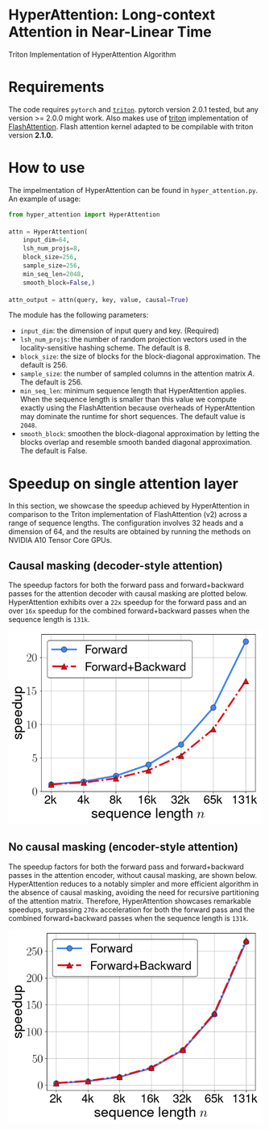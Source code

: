 # HyperAttention: Long-context Attention in Near-Linear Time

Triton Implementation of HyperAttention Algorithm

# Requirements

The code requires ``pytorch`` and [``triton``](https://github.com/openai/triton).
pytorch version 2.0.1 tested, but any version >= 2.0.0 might work.
Also makes use of [triton](https://github.com/openai/triton) implementation of [FlashAttention](https://github.com/Dao-AILab/flash-attention/tree/main). Flash attention kernel adapted to be compilable with triton version **2.1.0.**

# How to use

The impelmentation of HyperAttention can be found in ``hyper_attention.py``. An example of usage:

```python
from hyper_attention import HyperAttention

attn = HyperAttention(
    input_dim=64, 
    lsh_num_projs=8,
    block_size=256,
    sample_size=256,
    min_seq_len=2048,
    smooth_block=False,)

attn_output = attn(query, key, value, causal=True)
```

The module has the following parameters:
- ```input_dim```: the dimension of input query and key. (Required)
- ```lsh_num_projs```: the number of random projection vectors used in the locality-sensitive hashing scheme. The default is 8.
- ```block_size```: the size of blocks for the block-diagonal approximation. The default is 256.
- ```sample_size```: the number of sampled columns in the attention matrix $A$. The default is 256.
- ```min_seq_len```: minimum sequence length that HyperAttention applies. When the sequence length is smaller than this value we compute exactly using the FlashAttention because overheads of HyperAttention may dominate the runtime for short sequences. The default value is ```2048```.
- ```smooth_block```: smoothen the block-diagonal approximation by letting the blocks overlap and resemble smooth banded diagonal approximation. The default is False.

# Speedup on single attention layer

In this section, we showcase the speedup achieved by HyperAttention in comparison to the Triton implementation of FlashAttention (v2) across a range of sequence lengths. The configuration involves 32 heads and a dimension of 64, and the results are obtained by running the methods on NVIDIA A10 Tensor Core GPUs.

## Causal masking (decoder-style attention)

The speedup factors for both the forward pass and forward+backward passes for the attention decoder with causal masking are plotted below. HyperAttention exhibits over a ```22x``` speedup for the forward pass and an over ```16x``` speedup for the combined forward+backward passes when the sequence length is ```131k```.

<p align="center">
    <img src="./speedup_plots/fig_hyper_attn_causal_masking.png" width="512">
</p>

## No causal masking (encoder-style attention)

The speedup factors for both the forward pass and forward+backward passes in the attention encoder, without causal masking, are shown below. HyperAttention reduces to a notably simpler and more efficient algorithm in the absence of causal masking, avoiding the need for recursive partitioning of the attention matrix.  Therefore, HyperAttention showcases remarkable speedups, surpassing ```270x``` acceleration for both the forward pass and the combined forward+backward passes when the sequence length is ```131k```.

<p align="center">
    <img src="./speedup_plots/fig_hyper_attn_no_causal_masking.png" width="512">
</p>
